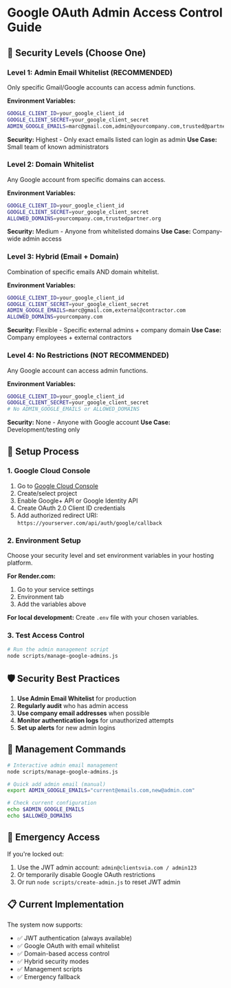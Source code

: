 # Google OAuth Admin Access Control Guide

## 🔐 Security Levels (Choose One)

### **Level 1: Admin Email Whitelist (RECOMMENDED)**
Only specific Gmail/Google accounts can access admin functions.

**Environment Variables:**
```bash
GOOGLE_CLIENT_ID=your_google_client_id
GOOGLE_CLIENT_SECRET=your_google_client_secret
ADMIN_GOOGLE_EMAILS=marc@gmail.com,admin@yourcompany.com,trusted@partner.com
```

**Security:** Highest - Only exact emails listed can login as admin
**Use Case:** Small team of known administrators

### **Level 2: Domain Whitelist**
Any Google account from specific domains can access.

**Environment Variables:**
```bash
GOOGLE_CLIENT_ID=your_google_client_id
GOOGLE_CLIENT_SECRET=your_google_client_secret
ALLOWED_DOMAINS=yourcompany.com,trustedpartner.org
```

**Security:** Medium - Anyone from whitelisted domains
**Use Case:** Company-wide admin access

### **Level 3: Hybrid (Email + Domain)**
Combination of specific emails AND domain whitelist.

**Environment Variables:**
```bash
GOOGLE_CLIENT_ID=your_google_client_id
GOOGLE_CLIENT_SECRET=your_google_client_secret
ADMIN_GOOGLE_EMAILS=marc@gmail.com,external@contractor.com
ALLOWED_DOMAINS=yourcompany.com
```

**Security:** Flexible - Specific external admins + company domain
**Use Case:** Company employees + external contractors

### **Level 4: No Restrictions (NOT RECOMMENDED)**
Any Google account can access admin functions.

**Environment Variables:**
```bash
GOOGLE_CLIENT_ID=your_google_client_id
GOOGLE_CLIENT_SECRET=your_google_client_secret
# No ADMIN_GOOGLE_EMAILS or ALLOWED_DOMAINS
```

**Security:** None - Anyone with Google account
**Use Case:** Development/testing only

## 🚀 Setup Process

### 1. Google Cloud Console
1. Go to [Google Cloud Console](https://console.cloud.google.com/)
2. Create/select project
3. Enable Google+ API or Google Identity API
4. Create OAuth 2.0 Client ID credentials
5. Add authorized redirect URI: `https://yourserver.com/api/auth/google/callback`

### 2. Environment Setup
Choose your security level and set environment variables in your hosting platform.

**For Render.com:**
1. Go to your service settings
2. Environment tab
3. Add the variables above

**For local development:**
Create `.env` file with your chosen variables.

### 3. Test Access Control
```bash
# Run the admin management script
node scripts/manage-google-admins.js
```

## 🛡️ Security Best Practices

1. **Use Admin Email Whitelist** for production
2. **Regularly audit** who has admin access
3. **Use company email addresses** when possible
4. **Monitor authentication logs** for unauthorized attempts
5. **Set up alerts** for new admin logins

## 🔧 Management Commands

```bash
# Interactive admin email management
node scripts/manage-google-admins.js

# Quick add admin email (manual)
export ADMIN_GOOGLE_EMAILS="current@emails.com,new@admin.com"

# Check current configuration
echo $ADMIN_GOOGLE_EMAILS
echo $ALLOWED_DOMAINS
```

## 🚨 Emergency Access

If you're locked out:
1. Use the JWT admin account: `admin@clientsvia.com / admin123`
2. Or temporarily disable Google OAuth restrictions
3. Or run `node scripts/create-admin.js` to reset JWT admin

## 📋 Current Implementation

The system now supports:
- ✅ JWT authentication (always available)
- ✅ Google OAuth with email whitelist
- ✅ Domain-based access control
- ✅ Hybrid security modes
- ✅ Management scripts
- ✅ Emergency fallback
